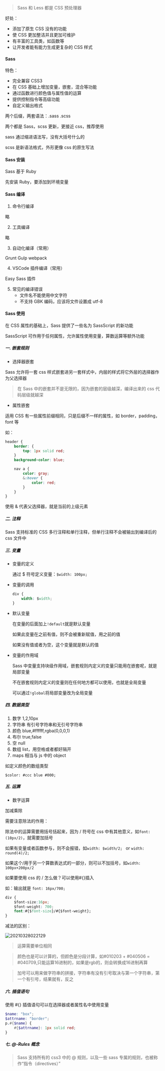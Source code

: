 > Sass 和 Less 都是 CSS 预处理器

好处：

-   添加了原生 CSS 没有的功能
-   使 CSS 更加整洁并且更加可维护
-   有丰富的工具类，如函数等
-   让开发者能有能力生成更复杂的 CSS 样式

#### Sass

特色：

-   完全兼容 CSS3
-   在 CSS 基础上增加变量，嵌套，混合等功能
-   通过函数进行颜色值与属性值的运算
-   提供控制指令等高级功能
-   自定义输出格式

两个后缀，两套语法：.sass .scss

两个都是 Sass，scss 更新，更接近 css，推荐使用

sass 通过缩进语法写，没有大括号什么的

scss 是新语法格式，外形更像 css 的原生写法

#### Sass 安装

Sass 基于 Ruby

先安装 Ruby，要添加到环境变量

#### Sass 编译

1. 命令行编译

略

2. 工具编译

略

3. 自动化编译（常用）

Grunt Gulp webpack

4. VSCode 插件编译（常用）

Easy Sass 插件

5. 常见的编译错误
    - 文件名不能使用中文字符
    - 不支持 GBK 编码，应该将文件设置成 utf-8

#### Sass 使用

在 CSS 属性的基础上，Sass 提供了一些名为 SassScript 的新功能

SassScript 可作用于任何属性，允许属性使用变量，算数运算等额外功能

##### 一. 嵌套规则

-   选择器嵌套

Sass 允许将一套 css 样式嵌套进另一套样式中，内层的样式将它外层的选择器作为父选择器

> 在 Sass 中的嵌套并不是无限的，因为嵌套的层级越深，编译出来的 css 代码层级就越深

-   属性嵌套

适用 CSS 有一些属性前缀相同，只是后缀不一样的属性，如 border，padding，font 等

如：

```scss
header {
    border: {
        top: 1px solid red;
    }
    background-color: blue;

    nav a {
        color: gray;
        &:hover {
            color: red;
        }
    }
}
```

使用 & 代表父选择器，就是当前的上级元素

##### 二. 注释

Sass 支持标准的 CSS 多行注释和单行注释，但单行注释不会被输出到编译后的 css 文件中

##### 三. 变量

-   变量的定义

    通过 $ 符号定义变量：`$width: 100px;`

-   变量的调用

    ```css
    div {
        width: $width;
    }
    ```

-   默认变量

    在变量的后面加上`!default`就是默认变量

    如果此变量在之前有值，则不会被重新赋值，用之前的值

    如果没有值或者为空，这个变量就是默认的值

-   变量的作用域

    Sass 中变量支持块级作用域，嵌套规则内定义的变量只能用在嵌套呢，就是局部变量

    不在嵌套规则内定义的变量则在任何地方都可以使用，也就是全局变量

    可以通过`!global`将局部变量改为全局变量

##### 四. 数据类型

1. 数字 1,2,10px
2. 字符串 有引号字符串和无引号字符串
3. 颜色 blue,#ffffff,rgba(0,0,0,1)
4. 布尔 true,false
5. 空 null
6. 数组 list，用空格或者都好隔开
7. maps 相当与 js 中的 object

如定义颜色的数组类型

`$color: #ccc blue #000;`

##### 五. 运算

-   数字运算

加减乘除

需要注意除法的作用：

除法中的运算需要用括号括起来，因为 / 符号在 css 中有其他意义，如`font: (10px/2)`，就需要加括号

如果有变量或者函数参与，则不会报错，如`width: $width/2; ` or `width: round(4)/2;`

如果这个/用于另一个算数表达式的一部分，则可以不加括号，如`width: 100px+200px/2`

如果要使用 css 的 / 怎么做？可以使用#{}插入

如：输出就是 `font: 16px/700;`

```css
div {
    $font-size:16px;
    $font-weight: 700;
    font:#{$font-size}/#{$font-weight};
}
```

减法的区别：

![20210328022129](http://pic.sigalx.com/pic/20210328022129.png)

> 运算需要单位相同


> 颜色也是可以计算的，但颜色是分段计算，如#010203 + #040506 = #040709,只能运算16进制的，如果是rgb的，则会转换成16进制再算

> 加号可以用来做字符串的拼接，字符串有没有引号取决与第一个字符串，第一个有引号，结果就有，反之

##### 六. 插值语句

使用 #{} 插值语句可以在选择器或者属性名中使用变量

```scss
$name: "box";
$attrname: "border";
p.#{$name} {
    #{$attrname}: 1px solid red;
}
```

##### 七. @-Rules 概念

> Sass 支持所有的 css3 中的 @ 规则，以及一些 sass 专属的规则，也被称作“指令（directives）”

